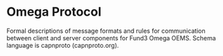 # Omega Protocol 
Formal descriptions of message formats and rules for communication between client and server components for Fund3 Omega OEMS. Schema language is capnproto (capnproto.org). 
